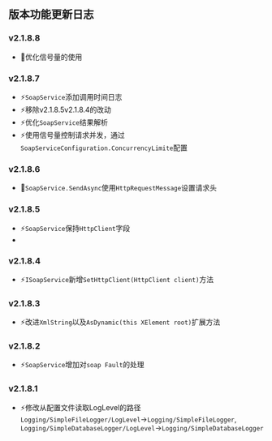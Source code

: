 ﻿## 版本功能更新日志

### v2.1.8.8
- 🐞优化信号量的使用

### v2.1.8.7
- ⚡️`SoapService`添加调用时间日志
- ⚡️移除v2.1.8.5v2.1.8.4的改动
- ⚡️优化`SoapService`结果解析
- ⚡️使用信号量控制请求并发，通过`SoapServiceConfiguration.ConcurrencyLimite`配置

### v2.1.8.6
- 🐞`SoapService.SendAsync`使用`HttpRequestMessage`设置请求头

### v2.1.8.5
- ⚡️`SoapService`保持`HttpClient`字段
- 
### v2.1.8.4
- ⚡️`ISoapService`新增`SetHttpClient(HttpClient client)`方法

### v2.1.8.3
- ⚡️改进`XmlString`以及`AsDynamic(this XElement root)`扩展方法

### v2.1.8.2
- ⚡️`SoapService`增加对`soap Fault`的处理

### v2.1.8.1
- ⚡️修改从配置文件读取LogLevel的路径 `Logging/SimpleFileLogger/LogLevel`->`Logging/SimpleFileLogger`, `Logging/SimpleDatabaseLogger/LogLevel`->`Logging/SimpleDatabaseLogger`

